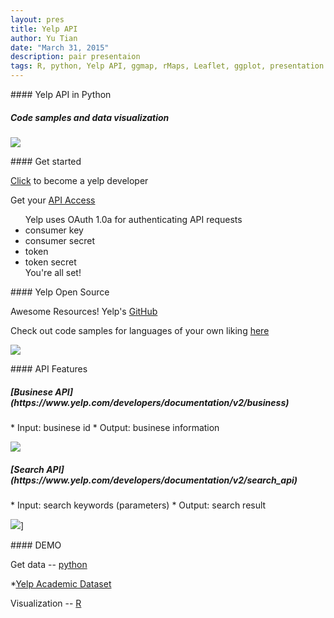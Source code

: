 ```yaml
---
layout: pres
title: Yelp API
author: Yu Tian
date: "March 31, 2015"
description: pair presentaion
tags: R, python, Yelp API, ggmap, rMaps, Leaflet, ggplot, presentation
---
```


<section>
	<section>
#### Yelp API in Python

<H5>Code samples and data visualization</H5>

![](https://s3-media1.fl.yelpassets.com/assets/2/www/img/bf6d9619ae01/developers/brand-guidelines.png)

</section>
</section>


<section>
	<section>
#### Get started

[Click](https://www.yelp.com/developers) to become a yelp developer

Get your [API Access](https://www.yelp.com/developers/documentation/v2/authentication)
<ul>
Yelp uses OAuth 1.0a for authenticating API requests
  <li>consumer key</li>
  <li>consumer secret</li>
  <li>token</li>
  <li>token secret</li> 
You're all set!
</ul>
</section>
  <section>
#### Yelp Open Source

Awesome Resources!
  Yelp's [GitHub](https://github.com/Yelp/yelp-api/)

  Check out code samples for languages of your own liking [here](https://github.com/Yelp/yelp-api/tree/master/v2)

  ![](https://s3-media3.fl.yelpassets.com/assets/2/www/img/dd862ea85d56/developers/code.png)
</section>
</section>
 <section>
  <section>
#### API Features
<H5>[Businese API](https://www.yelp.com/developers/documentation/v2/business)</H5>
  * Input: businese id
  * Output: businese information

  ![](https://s3-media1.fl.yelpassets.com/assets/2/www/img/16147800feff/developers/top_shelf/documentation.png)
</section>
 <section>
<H5>[Search API](https://www.yelp.com/developers/documentation/v2/search_api)</H5>
  * Input: search keywords (parameters)
  * Output: search result

  ![](https://s3-media1.fl.yelpassets.com/assets/2/www/img/279dca8060b5/developers/top_shelf/api.png)]
</section>
</section>


<section>
  <section>
#### DEMO

Get data -- [python]()

*[Yelp Academic Dataset](https://www.yelp.com/academic_dataset)

Visualization -- [R]()

</section>
</section>

